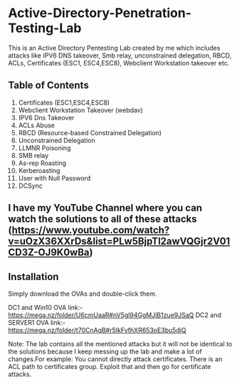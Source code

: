 # Active-Directory-Penetration-Testing-Lab
This is an Active Directory Pentesting Lab created by me which includes attacks like IPV6 DNS takeover, Smb relay, unconstrained delegation, RBCD, ACLs, Certificates (ESC1, ESC4,ESC8), Webclient Workstation takeover etc. 
## Table of Contents
1. Certificates (ESC1,ESC4,ESC8)
2. Webclient Workstation Takeover (webdav)
3. IPV6 Dns Takeover
4. ACLs Abuse
5. RBCD (Resource-based Constrained Delegation)
6. Unconstrained Delegation
7. LLMNR Poisoning
8. SMB relay
9. As-rep Roasting
10. Kerberoasting
11. User with Null Password
12. DCSync
## I have my YouTube Channel where you can watch the solutions to all of these attacks (https://www.youtube.com/watch?v=uOzX36XXrDs&list=PLw5BjpTl2awVQGjr2V01CD3Z-OJ9K0wBa)
## Installation
Simply download the OVAs and double-click them. 

DC1 and Win10 OVA link:- https://mega.nz/folder/U6cmUaaR#nV5gl94GgMJlB1zue9JSaQ
DC2 and SERVER1 OVA link:- https://mega.nz/folder/t70CnAqB#r5IkFvfhXR653oE3bu5djQ

Note: The lab contains all the mentioned attacks but it will not be identical to the solutions because I keep messing up the lab and make a lot of changes.For example: You cannot directly attack certificates. There is an ACL path to certificates group. Exploit that and then go for certificate attacks. 
